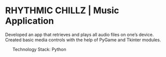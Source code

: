 # RHYTHMIC CHILLZ | Music Application
Developed an app that retrieves and plays all audio files on one’s device.<br>
Created basic media controls with the help of PyGame and Tkinter modules.<br>
<ul>Technology Stack: Python</ul>
